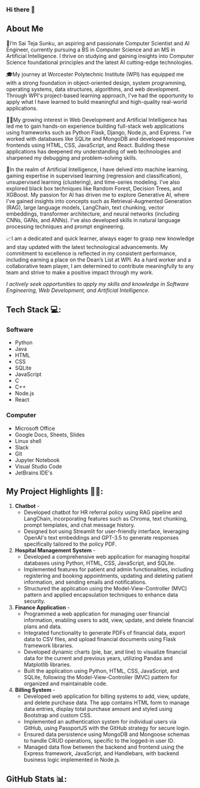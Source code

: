 ### Hi there 👋

## About Me
👋I’m Sai Teja Sunku, an aspiring and passionate Computer Scientist and AI Engineer, currently pursuing a BS in Computer Science and an MS in Artificial Intelligence. I thrive on studying and gaining insights into Computer Science foundational principles and the latest AI cutting-edge technologies.  

🎓My journey at Worcester Polytechnic Institute (WPI) has equipped me with a strong foundation in object-oriented design, system programming, operating systems, data structures, algorithms, and web development. Through WPI's project-based learning approach, I've had the opportunity to apply what I have learned to build meaningful and high-quality real-world applications. 

🧑‍💻My growing interest in Web Development and Artificial Intelligence has led me to gain hands-on experience building full-stack web applications using frameworks such as Python Flask, Django, Node.js, and Express. I’ve worked with databases like SQLite and MongoDB and developed responsive frontends using HTML, CSS, JavaScript, and React. Building these applications has deepened my understanding of web technologies and sharpened my debugging and problem-solving skills. 

🤖In the realm of Artificial Intelligence, I have delved into machine learning, gaining expertise in supervised learning (regression and classification), unsupervised learning (clustering), and time-series modeling. I’ve also explored black box techniques like Random Forest, Decision Trees, and XGBoost. My passion for AI has driven me to explore Generative AI, where I’ve gained insights into concepts such as Retrieval-Augmented Generation (RAG), large language models, LangChain, text chunking, vector embeddings, transformer architecture, and neural networks (including CNNs, GANs, and ANNs). I've also developed skills in natural language processing techniques and prompt engineering. 
 
📈I am a dedicated and quick learner, always eager to grasp new knowledge and stay updated with the latest technological advancements. My commitment to excellence is reflected in my consistent performance, including earning a place on the Dean’s List at WPI. As a hard worker and a collaborative team player, I am determined to contribute meaningfully to any team and strive to make a positive impact through my work. 

*I actively seek opportunities to apply my skills and knowledge in Software Engineering, Web Development, and Artificial Intelligence.*


## Tech Stack 💻:  
### Software
- Python
- Java
- HTML
- CSS
- SQLite
- JavaScript
- C
- C++
- Node.js
- React
### Computer  
- Microsoft Office
- Google Docs, Sheets, Slides
- Linux shell
- Slack
- Git
- Jupyter Notebook
- Visual Studio Code
- JetBrains IDE's


## My Project Highlights 🧑‍💻:
1. **Chatbot** -
   - Developed chatbot for HR referral policy using RAG pipeline and LangChain, incorporating features such as Chroma, text chunking, prompt templates, and chat message history.
   - Designed bot using Streamlit for user-friendly interface, leveraging OpenAI's text embeddings and GPT-3.5 to generate responses specifically tailored to the policy PDF.
2. **Hospital Management System** -
   - Developed a comprehensive web application for managing hospital databases using Python, HTML, CSS, JavaScript, and SQLite.
   - Implemented features for patient and admin functionalities, including registering and booking appointments, updating and deleting patient information, and sending emails and notifications.
   - Structured the application using the Model-View-Controller (MVC) pattern and applied encapsulation techniques to enhance data security.
3. **Finance Application** -
   - Programmed a web application for managing user financial information, enabling users to add, view, update, and delete financial plans and data.
   - Integrated functionality to generate PDFs of financial data, export data to CSV files, and upload financial documents using Flask framework libraries.
   - Developed dynamic charts (pie, bar, and line) to visualize financial data for the current and previous years, utilizing Pandas and Matplotlib libraries.
   - Built the application using Python, HTML, CSS, JavaScript, and SQLite, following the Model-View-Controller (MVC) pattern for organized and maintainable code.
4. **Billing System** -
   - Developed web application for billing systems to add, view, update, and delete purchase data. The app contains HTML form to manage data entries, display total purchase amount and styled using Bootstrap and custom CSS.
   - Implemented an authentication system for individual users via GitHub, using PassportJS with the GitHub strategy for secure login.
   - Ensured data persistence using MongoDB and Mongoose schemas to handle CRUD operations, specific to the logged-in user ID.
   - Managed data flow between the backend and frontend using the Express framework, JavaScript, and Handlebars, with backend business logic implemented in Node.js.


## GitHub Stats 📊:
